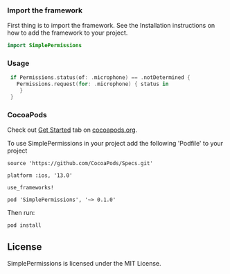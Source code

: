 ### Import the framework

First thing is to import the framework. See the Installation instructions on how to add the framework to your project.

```swift
import SimplePermissions
```

### Usage

```swift
 if Permissions.status(of: .microphone) == .notDetermined {
   Permissions.request(for: .microphone) { status in                                        		print("Status of microphone permission: \(status)")
 	}
 }
```

### CocoaPods

Check out [Get Started](http://cocoapods.org/) tab on [cocoapods.org](http://cocoapods.org/).

To use SimplePermissions in your project add the following 'Podfile' to your project

```
source 'https://github.com/CocoaPods/Specs.git'

platform :ios, '13.0'

use_frameworks!

pod 'SimplePermissions', '~> 0.1.0'
```

Then run:

```
pod install
```

## License

SimplePermissions is licensed under the MIT License.
